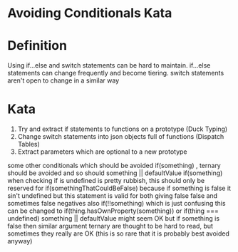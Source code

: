 Avoiding Conditionals Kata
======================

Definition
======================

Using if...else and switch statements can be hard to maintain. if...else statements can change frequently and become tiering.
switch statements aren't open to change in a similar way


Kata
======================

1. Try and extract if statements to functions on a prototype (Duck Typing)
2. Change switch statements into json objects full of functions (Dispatch Tables)
3. Extract parameters which are optional to a new prototype

some other conditionals which should be avoided if(something) , ternary should be avoided and so should something || defaultValue
if(something) when checking if is undefined is pretty rubbish, this should only be reserved for if(somethingThatCouldBeFalse)
because if something is false it sin't undefined but this statement is valid for both giving false false and sometimes false negatives
also if(!!something) which is just confusing
this can be changed to if(thing.hasOwnProperty(something)) or if(thing === undefined)
something || defaultValue might seem OK but if something is false then similar argument
ternary are thought to be hard to read, but sometimes they really are OK (this is so rare that it is probably best avoided anyway)